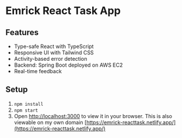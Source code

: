# Emrick React Task App

## Features
- Type-safe React with TypeScript
- Responsive UI with Tailwind CSS
- Activity-based error detection
- Backend: Spring Boot deployed on AWS EC2
- Real-time feedback

## Setup
1. `npm install`
1. `npm start`
3. Open [http://localhost:3000](http://localhost:3000) to view it in your browser.
This is also viewable on my own domain [https://emrick-reacttask.netlify.app/](https://emrick-reacttask.netlify.app/)